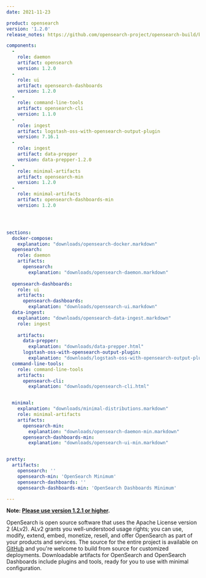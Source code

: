 ```yaml
---
date: 2021-11-23

product: opensearch
version: '1.2.0'
release_notes: https://github.com/opensearch-project/opensearch-build/blob/main/release-notes/opensearch-release-notes-1.2.0.md

components:
  -
    role: daemon
    artifact: opensearch
    version: 1.2.0
  -
    role: ui
    artifact: opensearch-dashboards
    version: 1.2.0
  -
    role: command-line-tools
    artifact: opensearch-cli
    version: 1.1.0
  -
    role: ingest
    artifact: logstash-oss-with-opensearch-output-plugin
    version: 7.16.1
  -
    role: ingest
    artifact: data-prepper
    version: data-prepper-1.2.0
  -
    role: minimal-artifacts
    artifact: opensearch-min
    version: 1.2.0
  -
    role: minimal-artifacts
    artifact: opensearch-dashboards-min
    version: 1.2.0




sections:
  docker-compose:
    explanation: "downloads/opensearch-docker.markdown"
  opensearch:
    role: daemon
    artifacts:
      opensearch:
        explanation: "downloads/opensearch-daemon.markdown"
      
  opensearch-dashboards:
    role: ui
    artifacts:
      opensearch-dashboards:
        explanation: "downloads/opensearch-ui.markdown"
  data-ingest:
    explanation: "downloads/opensearch-data-ingest.markdown"
    role: ingest
    
    artifacts:
      data-prepper:
        explanation: "downloads/data-prepper.html"
      logstash-oss-with-opensearch-output-plugin:
        explanation: "downloads/logstash-oss-with-opensearch-output-plugin.markdown"
  command-line-tools:
    role: command-line-tools
    artifacts:
      opensearch-cli:
        explanation: "downloads/opensearch-cli.html"


  minimal:
    explanation: "downloads/minimal-distributions.markdown"
    role: minimal-artifacts
    artifacts:
      opensearch-min:
        explanation: "downloads/opensearch-daemon-min.markdown"
      opensearch-dashboards-min:
        explanation: "downloads/opensearch-ui-min.markdown"


pretty:
  artifacts:
    opensearch: ''
    opensearch-min: 'OpenSearch Minimum'
    opensearch-dashboards: ''
    opensearch-dashboards-min: 'OpenSearch Dashboards Minimum'

---
```


**Note: [Please use version 1.2.1 or higher](/blog/releases/2021/12/update-to-1-2-1/).**

OpenSearch is open source software that uses the Apache License version 2 (ALv2). ALv2 grants you well-understood usage rights; you can use, modify, extend, embed, monetize, resell, and offer OpenSearch as part of your products and services. The source for the entire project is available on [GitHub](https://github.com/opensearch-project/) and you're welcome to build from source for customized deployments. Downloadable artifacts for OpenSearch and OpenSearch Dashboards include plugins and tools, ready for you to use with minimal configuration.